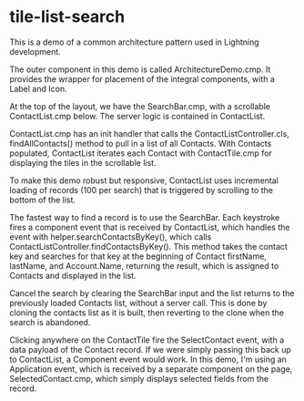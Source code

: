 # tile-list-search

This is a demo of a common architecture pattern used in Lightning development.

The outer component in this demo is called ArchitectureDemo.cmp.
It provides the wrapper for placement of the integral components,
with a Label and Icon.

At the top of the layout, we have the SearchBar.cmp, with a scrollable
ContactList.cmp below. The server logic is contained in ContactList.

ContactList.cmp has an init handler that calls the ContactListController.cls, 
findAllContacts() method to pull in a list of all Contacts. With Contacts populated,
ContactList iterates each Contact with ContactTile.cmp for displaying the tiles
in the scrollable list.

To make this demo robust but responsive, ContactList uses incremental loading of records (100 per search)
that is triggered by scrolling to the bottom of the list.

The fastest way to find a record is to use the SearchBar. Each keystroke fires
a component event that is received by ContactList, which handles the event with
helper.searchContactsByKey(), which calls ContactListController.findContactsByKey(). 
This method takes the contact key and searches for that key at the beginning of
Contact firstName, lastName, and Account.Name, returning the result, which is 
assigned to Contacts and displayed in the list.

Cancel the search by clearing the SearchBar input and the list returns to the
previously loaded Contacts list, without a server call. This is done by
cloning the contacts list as it is built, then reverting to the clone when the
search is abandoned.

Clicking anywhere on the ContactTile fire the SelectContact event, with a data
payload of the Contact record. If we were simply passing this back up to ContactList,
a Component event would work. In this demo, I'm using an Application event, which is
received by a separate component on the page, SelectedContact.cmp, which simply
displays selected fields from the record.